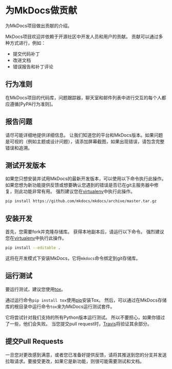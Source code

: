 # 为MkDocs做贡献

为MkDocs项目做出贡献的介绍。

MkDocs项目欢迎并依赖于开源社区中开发人员和用户的贡献。 贡献可以通过多种方式进行，例如：

- 提交代码补丁
- 改进文档
- 错误报告和补丁评论

## 行为准则

在MkDocs项目的代码库，问题跟踪器，聊天室和邮件列表中进行交互的每个人都应遵循[PyPA行为准则]。

## 报告问题

请尽可能详细地提供详细信息。 让我们知道您的平台和MkDocs版本。如果问题是可视的（例如主题或设计问题），请添加屏幕截图，如果出现错误，请包含完整错误和追溯。

## 测试开发版本

如果您只想安装并试用MkDocs的最新开发版本，可以使用以下命令执行此操作。如果您想为新功能提供反馈或想要确认您遇到的错误是否已在git主服务器中修复，则此功能非常有用。 强烈建议您在[virtualenv]中执行此操作。

``` bash
pip install https://github.com/mkdocs/mkdocs/archive/master.tar.gz
```

## 安装开发

首先，您需要fork并克隆存储库。 获得本地副本后，请运行以下命令。 强烈建议您在[virtualenv]中执行此操作。

```bash
pip install --editable .
```

这将在开发模式下安装MkDocs，它将`mkdocs`命令绑定到git存储库。

## 运行测试

要运行测试，建议您使用[tox]。

通过运行命令`pip install tox`使用[pip]安装Tox。 然后，可以通过在MkDocs存储库的根目录中运行命令`tox`来为MkDocs运行测试套件。

它将尝试针对我们支持的所有Python版本运行测试。 所以不要担心，如果你错过了一些，他们会失败。 当您提交pull request时，[Travis]将验证其余部分。

## 提交Pull Requests

一旦您对更改感到满意，或者您已准备好提供反馈，请将其推送到您的分支并发送拉取请求。要接受更改，如果它是新功能，则很可能需要测试和文档。

[virtualenv]: https://virtualenv.pypa.io/en/latest/userguide.html
[pip]: https://pip.pypa.io/en/stable/
[tox]: https://tox.readthedocs.io/en/latest/
[travis]: https://travis-ci.org/repositories
[PyPA Code of Conduct]: https://www.pypa.io/en/latest/code-of-conduct/
